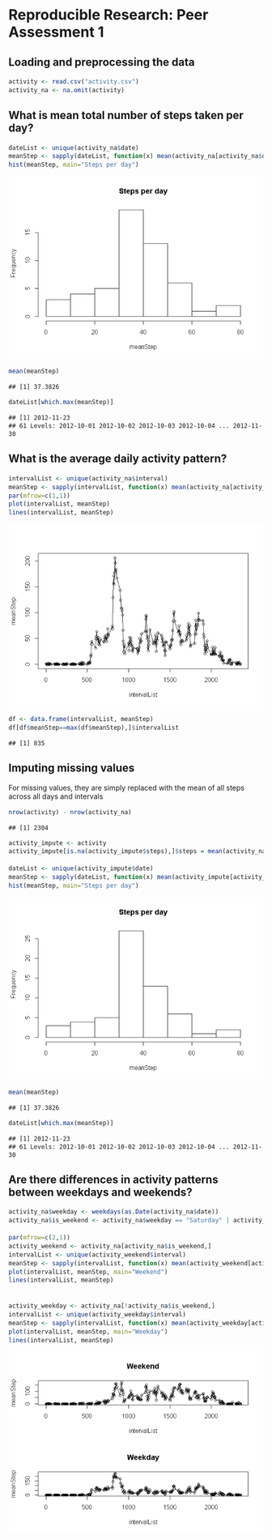 # Reproducible Research: Peer Assessment 1


## Loading and preprocessing the data


```r
activity <- read.csv("activity.csv")
activity_na <- na.omit(activity)
```


## What is mean total number of steps taken per day?


```r
dateList <- unique(activity_na$date)
meanStep <- sapply(dateList, function(x) mean(activity_na[activity_na$date==x,]$steps, na.rm=TRUE))
hist(meanStep, main="Steps per day")
```

![](PA1_template_files/figure-html/unnamed-chunk-2-1.png) 

```r
mean(meanStep)
```

```
## [1] 37.3826
```

```r
dateList[which.max(meanStep)]
```

```
## [1] 2012-11-23
## 61 Levels: 2012-10-01 2012-10-02 2012-10-03 2012-10-04 ... 2012-11-30
```


## What is the average daily activity pattern?


```r
intervalList <- unique(activity_na$interval)
meanStep <- sapply(intervalList, function(x) mean(activity_na[activity_na$interval==x,]$steps, na.rm=TRUE))
par(mfrow=c(1,1))
plot(intervalList, meanStep)
lines(intervalList, meanStep)
```

![](PA1_template_files/figure-html/unnamed-chunk-3-1.png) 

```r
df <- data.frame(intervalList, meanStep)
df[df$meanStep==max(df$meanStep),]$intervalList
```

```
## [1] 835
```

## Imputing missing values

For missing values, they are simply replaced with the mean of all steps across all days and intervals


```r
nrow(activity) - nrow(activity_na)
```

```
## [1] 2304
```

```r
activity_impute <- activity
activity_impute[is.na(activity_impute$steps),]$steps = mean(activity_na$steps)

dateList <- unique(activity_impute$date)
meanStep <- sapply(dateList, function(x) mean(activity_impute[activity_impute$date==x,]$steps, na.rm=TRUE))
hist(meanStep, main="Steps per day")
```

![](PA1_template_files/figure-html/unnamed-chunk-4-1.png) 

```r
mean(meanStep)
```

```
## [1] 37.3826
```

```r
dateList[which.max(meanStep)]
```

```
## [1] 2012-11-23
## 61 Levels: 2012-10-01 2012-10-02 2012-10-03 2012-10-04 ... 2012-11-30
```

## Are there differences in activity patterns between weekdays and weekends?



```r
activity_na$weekday <- weekdays(as.Date(activity_na$date))
activity_na$is_weekend <- activity_na$weekday == "Saturday" | activity_na$weekday == "Sunday"

par(mfrow=c(2,1))
activity_weekend <- activity_na[activity_na$is_weekend,]
intervalList <- unique(activity_weekend$interval)
meanStep <- sapply(intervalList, function(x) mean(activity_weekend[activity_weekend$interval==x,]$steps))
plot(intervalList, meanStep, main="Weekend")
lines(intervalList, meanStep)


activity_weekday <- activity_na[!activity_na$is_weekend,]
intervalList <- unique(activity_weekday$interval)
meanStep <- sapply(intervalList, function(x) mean(activity_weekday[activity_weekday$interval==x,]$steps))
plot(intervalList, meanStep, main="Weekday")
lines(intervalList, meanStep)
```

![](PA1_template_files/figure-html/unnamed-chunk-5-1.png) 


